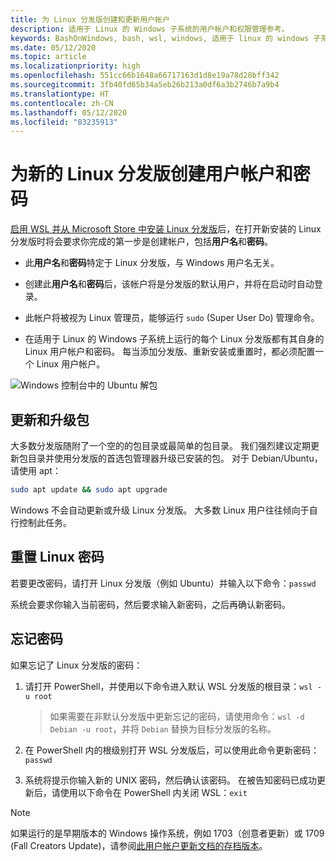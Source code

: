 ```yaml
---
title: 为 Linux 分发版创建和更新用户帐户
description: 适用于 Linux 的 Windows 子系统的用户帐户和权限管理参考。
keywords: BashOnWindows, bash, wsl, windows, 适用于 linux 的 windows 子系统, windowssubsystem, ubuntu, 用户帐户
ms.date: 05/12/2020
ms.topic: article
ms.localizationpriority: high
ms.openlocfilehash: 551cc66b1648a66717163d1d8e19a78d28bff342
ms.sourcegitcommit: 3fb40fd65b34a5eb26b213a0df6a3b2746b7a9b4
ms.translationtype: HT
ms.contentlocale: zh-CN
ms.lasthandoff: 05/12/2020
ms.locfileid: "83235913"
---
```

# <a name="create-a-user-account-and-password-for-your-new-linux-distribution"></a>为新的 Linux 分发版创建用户帐户和密码

[启用 WSL 并从 Microsoft Store 中安装 Linux 分发版](./install-win10.md)后，在打开新安装的 Linux 分发版时将会要求你完成的第一步是创建帐户，包括**用户名**和**密码**。

- 此**用户名**和**密码**特定于 Linux 分发版，与 Windows 用户名无关。

- 创建此**用户名**和**密码**后，该帐户将是分发版的默认用户，并将在启动时自动登录。

- 此帐户将被视为 Linux 管理员，能够运行 `sudo` (Super User Do) 管理命令。

- 在适用于 Linux 的 Windows 子系统上运行的每个 Linux 分发版都有其自身的 Linux 用户帐户和密码。  每当添加分发版、重新安装或重置时，都必须配置一个 Linux 用户帐户。

![Windows 控制台中的 Ubuntu 解包](media/UbuntuInstall.png)

## <a name="update-and-upgrade-packages"></a>更新和升级包

大多数分发版随附了一个空的的包目录或最简单的包目录。 我们强烈建议定期更新包目录并使用分发版的首选包管理器升级已安装的包。 对于 Debian/Ubuntu，请使用 apt：

```bash
sudo apt update && sudo apt upgrade
```

Windows 不会自动更新或升级 Linux 分发版。 大多数 Linux 用户往往倾向于自行控制此任务。

## <a name="reset-your-linux-password"></a>重置 Linux 密码

若要更改密码，请打开 Linux 分发版（例如 Ubuntu）并输入以下命令：`passwd`

系统会要求你输入当前密码，然后要求输入新密码，之后再确认新密码。

## <a name="forgot-your-password"></a>忘记密码

如果忘记了 Linux 分发版的密码：

1. 请打开 PowerShell，并使用以下命令进入默认 WSL 分发版的根目录：`wsl -u root`

    > 如果需要在非默认分发版中更新忘记的密码，请使用命令：`wsl -d Debian -u root`，并将 `Debian` 替换为目标分发版的名称。

2. 在 PowerShell 内的根级别打开 WSL 分发版后，可以使用此命令更新密码：`passwd`

3. 系统将提示你输入新的 UNIX 密码，然后确认该密码。 在被告知密码已成功更新后，请使用以下命令在 PowerShell 内关闭 WSL：`exit`

> [!NOTE]
> 如果运行的是早期版本的 Windows 操作系统，例如 1703（创意者更新）或 1709 (Fall Creators Update)，请参阅[此用户帐户更新文档的存档版本](./user-support-archived.md)。
